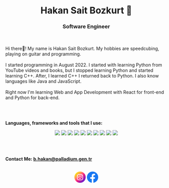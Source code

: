 <h1 align = "center">Hakan Sait Bozkurt 🐺</h1>
<h3 align = "center">Software Engineer</h3>

<br/>
<br />

<div>
    Hi there👋! 
    My name is Hakan Sait Bozkurt. 
    My hobbies are speedcubing, playing on guitar and programming. 
    <br/><br/>
    I started programming in August 2022.
    I started with learning Python from YouTube videos and books, but I stopped learning Python and started learning C++.
    After, I learned C++ I returned back to Python.
    I also know languages like Java and JavaScript.
    <br/><br/>
    Right now I'm learning Web and App Development with React for front-end and Python for back-end.
</div>

<br/><br/>

**Languages, frameworks and tools that I use:**
<div align = "center">
    <img height = "25" src = "https://img.shields.io/badge/JAVASCRIPT-%23FFEE00?style=flat-square&logo=JavaScript&logoColor=black" />
    <img height = "25" src = "https://img.shields.io/badge/TYPESCRIPT-%230d57bf?style=flat-square&logo=typescript&logoColor=white" />
    <img height = "25" src = "https://img.shields.io/badge/PYTHON-%234664AA?style=flat-square&logo=Python&logoColor=white" />
    <img height = "25" src = "https://img.shields.io/badge/JAVA-%23dc3c3c?style=flat-square&logo=Java&logoColor=white" />
    <img height = "25" src = "https://img.shields.io/badge/C%2B%2B-%23285A96?style=flat-square&logo=C%2B%2B&logoColor=white" />
    <img height = "25" src = "https://img.shields.io/badge/HTML-%23ff5b29?style=flat-square&logo=html5&logoColor=white"/>
    <img height = "25" src = "https://img.shields.io/badge/CSS-%233c64e6?style=flat-square&logo=CSS3&logoColor=white" />
    <img height = "25" src = "https://img.shields.io/badge/REACT-%2378C8F0?style=flat-square&logo=react&logoColor=black" />
    <img height = "25" src = "https://img.shields.io/badge/BOOTSTRAP-purple?style=flat-square&logo=bootstrap&logoColor=white" />
    <img height = "25" src = "https://img.shields.io/badge/MYSQL-%2332738c?style=flat-square&logo=MySQL&logoColor=white" />
</div>

<br/><br/>

**Contact Me: b.hakan@palladium.gen.tr**

<br/>

<div align = "center">
    <a href = "https://www.instagram.com/_that1coder_/"><img height = "35" src = "imgs/instagram.png" /></a>
    <a href = "https://www.facebook.com/profile.php?id=61554638456400"><img height = "35" src = "imgs/facebook.png" /></a>
</div>
